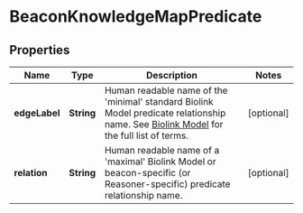 
# BeaconKnowledgeMapPredicate

## Properties
Name | Type | Description | Notes
------------ | ------------- | ------------- | -------------
**edgeLabel** | **String** | Human readable name of the &#39;minimal&#39; standard Biolink Model predicate relationship name.   See [Biolink Model](https://biolink.github.io/biolink-model)  for the full list of terms.  |  [optional]
**relation** | **String** | Human readable name of a &#39;maximal&#39; Biolink Model or  beacon-specific (or Reasoner-specific) predicate relationship name.  |  [optional]



